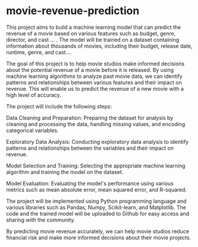 # movie-revenue-prediction
This project aims to build a machine learning model that can predict the revenue of a movie based on various features such as budget, genre, director, and cast ... . The model will be trained on a dataset containing information about thousands of movies, including their budget, release date, runtime, genre, and cast....


The goal of this project is to help movie studios make informed decisions about the potential revenue of a movie before it is released. By using machine learning algorithms to analyze past movie data, we can identify patterns and relationships between various features and their impact on revenue. This will enable us to predict the revenue of a new movie with a high level of accuracy.

The project will include the following steps:

Data Cleaning and Preparation: Preparing the dataset for analysis by cleaning and processing the data, handling missing values, and encoding categorical variables.

Exploratory Data Analysis: Conducting exploratory data analysis to identify patterns and relationships between the variables and their impact on revenue.

Model Selection and Training: Selecting the appropriate machine learning algorithm and training the model on the dataset.

Model Evaluation: Evaluating the model's performance using various metrics such as mean absolute error, mean squared error, and R-squared.

The project will be implemented using Python programming language and various libraries such as Pandas, Numpy, Scikit-learn, and Matplotlib. The code and the trained model will be uploaded to Github for easy access and sharing with the community.

By predicting movie revenue accurately, we can help movie studios reduce financial risk and make more informed decisions about their movie projects.
